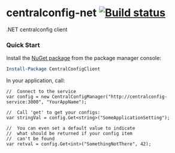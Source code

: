 # centralconfig-net [![Build status](https://ci.appveyor.com/api/projects/status/ebtl0q21f2t4tjcq?svg=true)](https://ci.appveyor.com/project/danesparza/centralconfig-net)
.NET centralconfig client

### Quick Start

Install the [NuGet package](https://www.nuget.org/packages/CentralConfigClient/) from the package manager console:

```powershell
Install-Package CentralConfigClient
```

In your application, call:

```CSharp
//  Connect to the service
var config = new CentralConfigManager("http://centralconfig-service:3000", "YourAppName");

//  Call 'get' to get your configs:
var stringVal = config.Get<string>("SomeApplicationSetting");

//  You can even set a default value to indicate
//  what should be returned if your config item 
//  can't be found
var retval = config.Get<int>("SomethingNotThere", 42);

```
